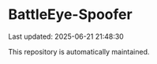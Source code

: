 # BattleEye-Spoofer

Last updated: 2025-06-21 21:48:30

This repository is automatically maintained.
